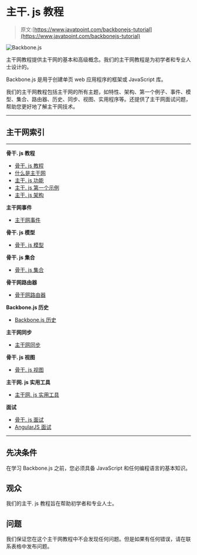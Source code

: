 # 主干. js 教程

> 原文:[https://www.javatpoint.com/backbonejs-tutorial](https://www.javatpoint.com/backbonejs-tutorial)

![Backbone.js](../Images/c011e36a620e9823c1413a7306ee5143.png)

主干网教程提供主干网的基本和高级概念。我们的主干网教程是为初学者和专业人士设计的。

Backbone.js 是用于创建单页 web 应用程序的框架或 JavaScript 库。

我们的主干网教程包括主干网的所有主题，如特性、架构、第一个例子、事件、模型、集合、路由器、历史、同步、视图、实用程序等。还提供了主干网面试问题，帮助您更好地了解主干网技术。

* * *

## 主干网索引

* * *

**骨干. js 教程**

*   [骨干. js 教程](backbonejs-tutorial)
*   [什么是主干网](what-is-backbonejs)
*   [主干. js 功能](backbonejs-features)
*   [主干. js 第一个示例](backbonejs-first-example)
*   [主干. js 架构](backbonejs-architecture)

**主干网事件**

*   [主干网事件](backbonejs-events)

**骨干. js 模型**

*   [骨干. js 模型](backbonejs-model)

**骨干. js 集合**

*   [骨干. js 集合](backbonejs-collection)

**骨干网路由器**

*   [骨干网路由器](backbonejs-router)

**Backbone.js 历史**

*   [Backbone.js 历史](backbonejs-history)

**主干网同步**

*   [主干网同步](backbonejs-sync)

**骨干. js 视图**

*   [骨干. js 视图](backbonejs-view)

**主干网. js 实用工具**

*   [主干网. js 实用工具](backbonejs-utility)

**面试**

*   [骨干. js 面试](backbone-js-interview-questions)
*   [AngularJS 面试](angularjs-interview-questions)

* * *

## 先决条件

在学习 Backbone.js 之前，您必须具备 JavaScript 和任何编程语言的基本知识。

## 观众

我们的主干. js 教程旨在帮助初学者和专业人士。

## 问题

我们保证您在这个主干网教程中不会发现任何问题。但是如果有任何错误，请在联系表格中发布问题。